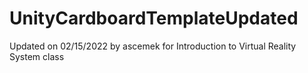 # UnityCardboardTemplateUpdated
Updated on 02/15/2022 by ascemek for Introduction to Virtual Reality System class
